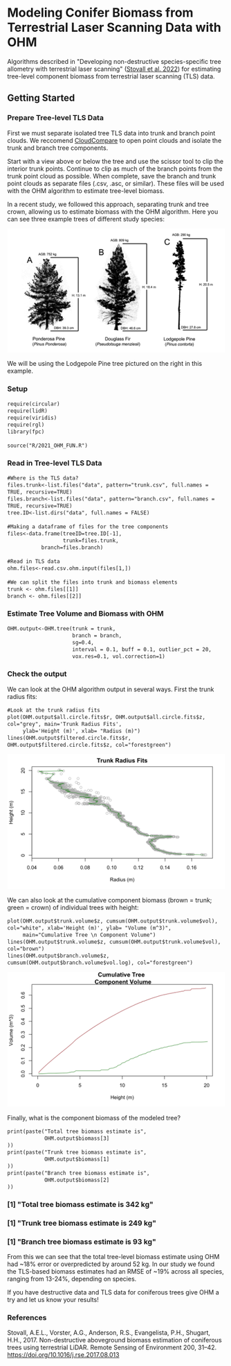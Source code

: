 

# Modeling Conifer Biomass from Terrestrial Laser Scanning Data with OHM
Algorithms described in "Developing non-destructive species-specific tree allometry with terrestrial laser scanning" ([Stovall et al. 2022](http://bit.ly/3V2UAnW)) for estimating tree-level component biomass from terrestrial laser scanning (TLS) data. 

## Getting Started

### Prepare Tree-level TLS Data
First we must separate isolated tree TLS data into trunk and branch point clouds. We reccomend [CloudCompare](https://www.danielgm.net/cc/]) to open point clouds and isolate the trunk and branch tree components. 

Start with a view above or below the tree and use the scissor tool to clip the interior trunk points. Continue to clip as much of the branch points from the trunk point cloud as possible. When complete, save the branch and trunk point clouds as separate files (.csv, .asc, or similar). These files will be used with the OHM algorithm to estimate tree-level biomass.

In a recent study, we followed this approach, separating trunk and tree crown, allowing us to estimate biomass with the OHM algorithm. Here you can see three example trees of different study species:

![](readme/tls.png)

We will be using the Lodgepole Pine tree pictured on the right in this example.

### Setup
```{r echo=T, results='hide'}
require(circular)
require(lidR)
require(viridis)
require(rgl)
library(fpc)

source("R/2021_OHM_FUN.R")

```

### Read in Tree-level TLS Data

```{r}
#Where is the TLS data?
files.trunk<-list.files("data", pattern="trunk.csv", full.names = TRUE, recursive=TRUE)
files.branch<-list.files("data", pattern="branch.csv", full.names = TRUE, recursive=TRUE)
tree.ID<-list.dirs("data", full.names = FALSE)

#Making a dataframe of files for the tree components
files<-data.frame(treeID=tree.ID[-1],
                  trunk=files.trunk,
           branch=files.branch)

#Read in TLS data
ohm.files<-read.csv.ohm.input(files[1,])

#We can split the files into trunk and biomass elements
trunk <- ohm.files[[1]]
branch <- ohm.files[[2]]
```

### Estimate Tree Volume and Biomass with OHM

```{r echo=T, results='hide'}
OHM.output<-OHM.tree(trunk = trunk,
                     branch = branch,
                     sg=0.4,
                     interval = 0.1, buff = 0.1, outlier_pct = 20,
                     vox.res=0.1, vol.correction=1)
```


### Check the output
We can look at the OHM algorithm output in several ways. First the trunk radius fits:
```{r}
#Look at the trunk radius fits
plot(OHM.output$all.circle.fits$r, OHM.output$all.circle.fits$z, col="grey", main='Trunk Radius Fits',
     ylab='Height (m)', xlab= "Radius (m)")
lines(OHM.output$filtered.circle.fits$r, OHM.output$filtered.circle.fits$z, col="forestgreen")
```
![](readme/trunk_radius.png)


We can also look at the cumulative component biomass (brown = trunk; green = crown) of individual trees with height:
```{r}
plot(OHM.output$trunk.volume$z, cumsum(OHM.output$trunk.volume$vol), col="white", xlab='Height (m)', ylab= "Volume (m^3)", 
     main="Cumulative Tree \n Component Volume")
lines(OHM.output$trunk.volume$z, cumsum(OHM.output$trunk.volume$vol), col="brown")
lines(OHM.output$branch.volume$z, cumsum(OHM.output$branch.volume$vol.log), col="forestgreen")
```
![](readme/tree_volume.png)

Finally, what is the component biomass of the modeled tree? 
```{r}
print(paste("Total tree biomass estimate is",
            OHM.output$biomass[3]
))
print(paste("Trunk tree biomass estimate is",
            OHM.output$biomass[1]
))
print(paste("Branch tree biomass estimate is",
            OHM.output$biomass[2]
))
```
  ### [1] "Total tree biomass estimate is 342 kg"
  ### [1] "Trunk tree biomass estimate is 249 kg"
  ### [1] "Branch tree biomass estimate is 93 kg"
  
From this we can see that the total tree-level biomass estimate using OHM had ~18% error or overpredicted by around 52 kg. In our study we found the TLS-based biomass estimates had an RMSE of ~19% across all species, ranging from 13-24%, depending on species.

If you have destructive data and TLS data for coniferous trees give OHM a try and let us know your results!

### References
Stovall, A.E.L., Vorster, A.G., Anderson, R.S., Evangelista, P.H., Shugart, H.H., 2017. Non-destructive aboveground biomass estimation of coniferous trees using terrestrial LiDAR. Remote Sensing of Environment 200, 31–42. https://doi.org/10.1016/j.rse.2017.08.013


